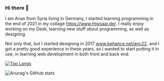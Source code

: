 ### Hi there 👋

I am Anas from Syria living in Germany, I started learning programming in the end of 2021 in my collage https://www.htwsaar.de/. I really enjoy working on my Desk, learning new stuff about programming, as well as designing.

Not only that, but I started designing in 2017 www.behance.net/anc22, and I got a pretty good experience in these years, so I wanted to start putting it in use, in learning web development in both front and back end.


[![Top Langs](https://github-readme-stats.vercel.app/api/top-langs/?username=AnasZahra=compact)](https://github.com/anuraghazra/github-readme-stats)

![Anurag's GitHub stats](https://github-readme-stats.vercel.app/api?username=AnasZahra&show_icons=true&theme=radical)

